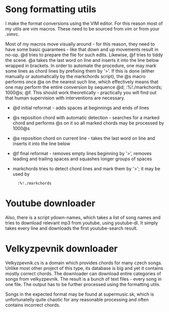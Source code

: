 Song formatting utils
=====================
I make the format conversions using the VIM editor. For this reason most of my utils are vim macros. These need to be sourced from vim or from your .vimrc.

Most of my macros move visually around - for this reason, they need to have some basic guarantees - like that down and up movements result in no-op. @d tries to prepare the file for such edits. Likewise, @f tries to tiddy the scene. @a takes the last word on line and inserts it into the line below wrapped in brackets. In order to automate the procedure, one may mark some lines as chord lines by prefixing them by '>'. If this is done (either manually or automatically by the markchords script), the @s macro performs once @a on the nearest such line, which effectively means that one may perform the entire conversion by sequence @d; :%!./markchords; 1000@s; @f. This should work theoretically - practically you will find out that human supervision with interventions are necessary.

* @d initial reformat - adds spaces at beginnings and ends of lines

* @s reposition chord with automatic detection - searches for a marked chord and performs @s on it so all marked chords may be processed by 1000@s

* @a reposition chord on current line - takes the last word on line and inserts it into the line below

* @f final reformat - removes empty lines beginning by '>', removes leading and trailing spaces and squashes longer groups of spaces

* markchords tries to detect chord lines and mark them by '>'; it may be used by

        :%!./markchords

Youtube downloader
=================
Also, there is a script ydown-names, which takes a list of song names and tries to download relevant mp3 from youtube, using youtube-dl. It simply takes every line and downloads the first youtube-search result.

Velkyzpevnik downloader
=======================
Velkyzpevnik.cs is a domain which provides chords for many czech songs. Unlike most other project of this type, its database is big and yet it contains mostly correct chords. The downloader can download entire categories of songs from velkyzpevnik. The result is a bunch of text files - every song in one file. The output has to be further processed using the formatting utils. 

Songs in the expected format may be found at supermusic.sk, which is unfortunatelly quite chaotic for any reasonable processing and often contains incorrect chords.
